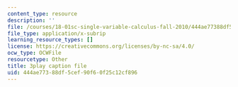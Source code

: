 ```yaml
---
content_type: resource
description: ''
file: /courses/18-01sc-single-variable-calculus-fall-2010/444ae77388df5cef90f60f25c12cf896_jBkXbAgMj6s.vtt
file_type: application/x-subrip
learning_resource_types: []
license: https://creativecommons.org/licenses/by-nc-sa/4.0/
ocw_type: OCWFile
resourcetype: Other
title: 3play caption file
uid: 444ae773-88df-5cef-90f6-0f25c12cf896
---
```

